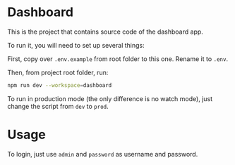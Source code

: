 # Dashboard

This is the project that contains source code of the dashboard app.

To run it, you will need to set up several things:

First, copy over `.env.example` from root folder to this one. Rename it to `.env`.

Then, from project root folder, run:

```bash
npm run dev --workspace=dashboard
```

To run in production mode (the only difference is no watch mode), just change the script from `dev` to `prod`.

# Usage

To login, just use `admin` and `password` as username and password.
